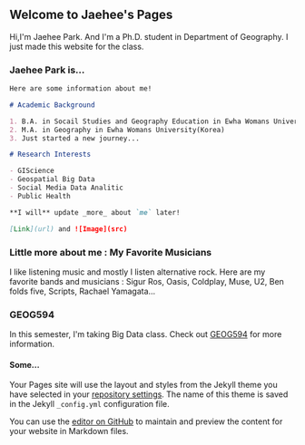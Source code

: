 ## Welcome to Jaehee's Pages

Hi,I'm Jaehee Park. And I'm a Ph.D. student in Department of Geography.
I just made this website for the class. 


### Jaehee Park is...

```markdown
Here are some information about me!

# Academic Background

1. B.A. in Socail Studies and Geography Education in Ewha Womans University(Korea)
2. M.A. in Geography in Ewha Womans University(Korea)
3. Just started a new journey... 

# Research Interests

- GIScience
- Geospatial Big Data
- Social Media Data Analitic
- Public Health

**I will** update _more_ about `me` later!

[Link](url) and ![Image](src)
```

### Little more about me : My Favorite Musicians

I like listening music and mostly I listen alternative rock. Here are my favorite bands and musicians : Sigur Ros, Oasis, Coldplay, Muse, U2, Ben folds five, Scripts, Rachael Yamagata... 


### GEOG594

In this semester, I'm taking Big Data class. Check out [GEOG594](https://map.sdsu.edu/bigdata) for more information.





#### Some...
Your Pages site will use the layout and styles from the Jekyll theme you have selected in your [repository settings](https://github.com/JaeheePark/JaeheePark.github.io/settings). The name of this theme is saved in the Jekyll `_config.yml` configuration file.

You can use the [editor on GitHub](https://github.com/JaeheePark/JaeheePark.github.io/edit/master/index.md) to maintain and preview the content for your website in Markdown files.
